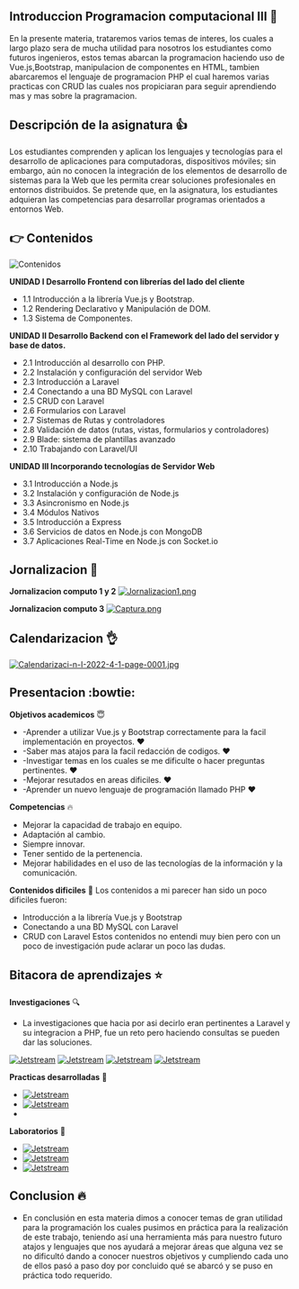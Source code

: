 ## Introduccion Programacion computacional III 👋

En la presente materia, trataremos varios temas de interes, los cuales a largo plazo
sera de mucha utilidad para nosotros los estudiantes como futuros ingenieros, estos
temas abarcan la programacion haciendo uso de Vue.js,Bootstrap, manipulacion de componentes en HTML,
tambien abarcaremos el lenguaje de programacion PHP el cual haremos varias practicas con CRUD las cuales
nos propiciaran para seguir aprendiendo mas y mas sobre la pragramacion.

## Descripción de la asignatura :+1:

Los estudiantes comprenden y aplican los lenguajes y 
tecnologías para el desarrollo de aplicaciones para 
computadoras,  dispositivos  móviles;  sin  embargo,  aún  no 
conocen  la  integración  de  los  elementos  de  desarrollo  de 
sistemas para la Web que les permita crear soluciones 
profesionales en entornos distribuidos. Se pretende que, en la 
asignatura,  los  estudiantes  adquieran  las  competencias  para 
desarrollar programas orientados a entornos Web.

## :point_right: Contenidos 

![Contenidos](https://img.shields.io/badge/Unidades-Contenidos-blue)

**UNIDAD I Desarrollo Frontend con librerías del lado del cliente**
* 1.1 Introducción a la librería Vue.js y Bootstrap.
* 1.2 Rendering Declarativo y Manipulación de DOM.
* 1.3 Sistema de Componentes.

**UNIDAD II Desarrollo Backend con el Framework del lado del 
servidor y base de datos.**
* 2.1 Introducción al desarrollo con PHP.
* 2.2 Instalación y configuración del servidor Web
* 2.3 Introducción a Laravel 
* 2.4 Conectando a una BD MySQL con Laravel 
* 2.5 CRUD con Laravel 
* 2.6 Formularios con Laravel 
* 2.7 Sistemas de Rutas y controladores
* 2.8 Validación de datos (rutas, vistas, formularios y 
controladores)
* 2.9 Blade: sistema de plantillas avanzado
* 2.10 Trabajando con Laravel/UI

**UNIDAD III Incorporando tecnologías de Servidor Web**
* 3.1 Introducción a Node.js
* 3.2 Instalación y configuración de Node.js
* 3.3 Asincronismo en Node.js
* 3.4 Módulos Nativos
* 3.5 Introducción a Express
* 3.6 Servicios de datos en Node.js con MongoDB
* 3.7 Aplicaciones Real-Time en Node.js con Socket.io

## Jornalizacion :raised_hands:
**Jornalizacion computo 1 y 2**
[![Jornalizacion1.png](https://i.postimg.cc/J7xrpRG2/Jornalizacion1.png)](https://postimg.cc/3WyQR5jX)

**Jornalizacion computo 3**
[![Captura.png](https://i.postimg.cc/257tYddr/Captura.png)](https://postimg.cc/3yW1Cvbc)

## Calendarizacion :ok_hand:
[![Calendarizaci-n-I-2022-4-1-page-0001.jpg](https://i.postimg.cc/j5DKDTd8/Calendarizaci-n-I-2022-4-1-page-0001.jpg)](https://postimg.cc/tZG8cL6P)

## Presentacion :bowtie:
**Objetivos academicos** :innocent:
* -Aprender a utilizar Vue.js y Bootstrap correctamente para la facil implementación en proyectos. :heart:
* -Saber mas atajos para la facil redacción de codigos. :heart:
* -Investigar temas en los cuales se me dificulte o hacer preguntas pertinentes. :heart:
* -Mejorar resutados en areas dificiles. :heart:
* -Aprender un nuevo lenguaje de programación llamado PHP :heart:

**Competencias** :fire:
* Mejorar la capacidad de trabajo en equipo.
* Adaptación al cambio.
* Siempre innovar.
* Tener sentido de la pertenencia.
* Mejorar habilidades en el uso de las tecnologías de la información y la comunicación.

**Contenidos dificiles** :anger:
Los contenidos a mi parecer han sido un poco dificiles fueron:
* Introducción a la librería Vue.js y Bootstrap
* Conectando a una BD MySQL con Laravel 
* CRUD con Laravel 
Estos contenidos no entendi muy bien pero con un poco de investigación pude aclarar un poco las dudas.

## Bitacora de aprendizajes :star:

**Investigaciones** :mag:
* La investigaciones que hacia por asi decirlo eran pertinentes a 
Laravel y su integracion a PHP, fue un reto pero haciendo consultas
se pueden dar las soluciones.

[![Jetstream](https://img.shields.io/badge/1-Jetstream%20Laravel-brightgreen)](https://www.youtube.com/watch?v=TnPGlmjx-_c)
[![Jetstream](https://img.shields.io/badge/2-Laravel%20y%20PHP-red)](https://laravel.com/)
[![Jetstream](https://img.shields.io/badge/3-Vue.js-orange)](https://vuejs.org/)
[![Jetstream](https://img.shields.io/badge/4---nodesjs-brightgreen)](https://openwebinars.net/blog/que-es-nodejs/)

**Practicas desarrolladas** :school_satchel:
* [![Jetstream](https://img.shields.io/badge/1-Practicas-lightgrey)](https://github.com/NelsonBlanco687/Practicas_computo_ll.git)
* [![Jetstream](https://img.shields.io/badge/2-practicas-brightgreen)](https://github.com/NelsonBlanco687/Practicas-computo-3.git)
* 
**Laboratorios** :page_with_curl:
* [![Jetstream](https://img.shields.io/badge/1-CrudProject-blue)](https://github.com/galle997/CrudProject.git)
* [![Jetstream](https://img.shields.io/badge/2-LaravelLivewireAlumnos-brightgreen)](https://github.com/galle997/LaravelLivewireAlumnos.git)
* [![Jetstream](https://img.shields.io/badge/3-Nodesjs%2CMongo-orange)](https://github.com/William-2003/CRUDlogin_MONGO)
## Conclusion :fire:
* En conclusión en esta materia dimos a conocer temas de gran utilidad para la programación los cuales pusimos en práctica para la realización de este trabajo, teniendo así una herramienta más para nuestro futuro atajos y lenguajes que nos ayudará a mejorar áreas que alguna vez se no dificultó dando a conocer nuestros objetivos y cumpliendo cada uno de ellos pasó a paso doy por concluido qué se abarcó y se puso en práctica todo requerido.





